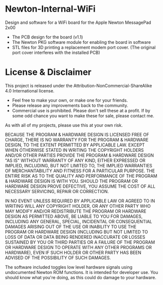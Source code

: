 # Newton-Internal-WiFi
Design and software for a WiFi board for the Apple Newton MessagePad 2x00

- The PCB design for the board (v1.1)
- The Newton PKG software module for enabling the board in software
- STL files for 3D printing a replacement modem port cover. (The original
  port cover interferes with the installed PCB)

# License & Disclaimer
This project is released under the Attribution-NonCommercial-ShareAlike 4.0 
International license.

- Feel free to make your own, or make one for your friends.
- Please release any improvements back to the community.
- Commercial use is prohibited.  Please don't sell these at a profit.  If
  by some odd chance you want to make these for sale, please contact me.

As with all of my projects, please use this at your own risk.

BECAUSE THE PROGRAM & HARDWARE DESIGN IS LICENSED FREE OF CHARGE, THERE IS NO 
WARRANTY FOR THE PROGRAM & HARDWARE DESIGN, TO THE EXTENT PERMITTED BY 
APPLICABLE LAW. EXCEPT WHEN OTHERWISE STATED IN WRITING THE COPYRIGHT HOLDERS 
AND/OR OTHER PARTIES PROVIDE THE PROGRAM & HARDWARE DESIGN "AS IS" WITHOUT 
WARRANTY OF ANY KIND, EITHER EXPRESSED OR IMPLIED, INCLUDING, BUT NOT LIMITED 
TO, THE IMPLIED WARRANTIES OF MERCHANTABILITY AND FITNESS FOR A PARTICULAR 
PURPOSE. THE ENTIRE RISK AS TO THE QUALITY AND PERFORMANCE OF THE PROGRAM &
HARDWARE DESIGN IS WITH YOU. SHOULD THE PROGRAM OR HARDWARE DESIGN PROVE 
DEFECTIVE, YOU ASSUME THE COST OF ALL NECESSARY SERVICING, REPAIR OR CORRECTION.

IN NO EVENT UNLESS REQUIRED BY APPLICABLE LAW OR AGREED TO IN WRITING WILL ANY
COPYRIGHT HOLDER, OR ANY OTHER PARTY WHO MAY MODIFY AND/OR REDISTRIBUTE THE 
PROGRAM OR HARDWARE DESIGN AS PERMITTED ABOVE, BE LIABLE TO YOU FOR DAMAGES, 
INCLUDING ANY GENERAL,  SPECIAL, INCIDENTAL OR CONSEQUENTIAL DAMAGES ARISING 
OUT OF THE USE OR INABILITY TO USE THE PROGRAM OR HARDWARE DESIGN (INCLUDING 
BUT NOT LIMITED TO LOSS OF DATA OR DATA BEING RENDERED INACCURATE OR LOSSES 
SUSTAINED BY YOU OR THIRD PARTIES OR A FAILURE OF THE PROGRAM OR HARDWARE 
DESIGN TO OPERATE WITH ANY OTHER PROGRAMS OR HARDWARE), EVEN IF SUCH HOLDER 
OR OTHER PARTY HAS BEEN ADVISED OF THE POSSIBILITY OF SUCH DAMAGES.

The software included toggles low level hardware signals using undocumented 
Newton ROM functions. It is intended for developer use. You should know what 
you're doing, as this could do damage to your hardware.